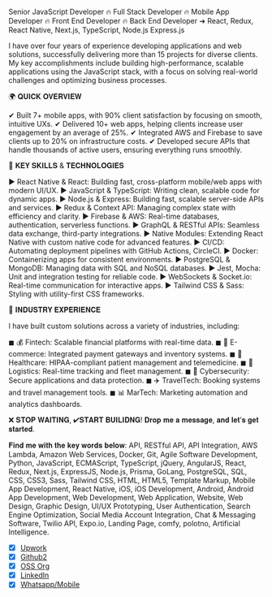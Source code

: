 Senior JavaScript Developer 🔥 Full Stack Developer 🔥 Mobile App Developer 🔥 Front End Developer 🔥 Back End Developer ➔ React, Redux, React Native, Next.js, TypeScript, Node.js Express.js

I have over four years of experience developing applications and web solutions, successfully delivering more than 15 projects for diverse clients. My key accomplishments include building high-performance, scalable applications using the JavaScript stack, with a focus on solving real-world challenges and optimizing business processes.

🌍 𝐐𝐔𝐈𝐂𝐊 𝐎𝐕𝐄𝐑𝐕𝐈𝐄𝐖

✔ Built 7+ mobile apps, with 90% client satisfaction by focusing on smooth, intuitive UXs.
✔ Delivered 10+ web apps, helping clients increase user engagement by an average of 25%.
✔ Integrated AWS and Firebase to save clients up to 20% on infrastructure costs.
✔ Developed secure APIs that handle thousands of active users, ensuring everything runs smoothly.



🔧 𝐊𝐄𝐘 𝐒𝐊𝐈𝐋𝐋𝐒 & 𝐓𝐄𝐂𝐇𝐍𝐎𝐋𝐎𝐆𝐈𝐄𝐒

▶ React Native & React: Building fast, cross-platform mobile/web apps with modern UI/UX.
▶ JavaScript & TypeScript: Writing clean, scalable code for dynamic apps.
▶ Node.js & Express: Building fast, scalable server-side APIs and services.
▶ Redux & Context API: Managing complex state with efficiency and clarity.
▶ Firebase & AWS: Real-time databases, authentication, serverless functions.
▶ GraphQL & RESTful APIs: Seamless data exchange, third-party integrations.
▶ Native Modules: Extending React Native with custom native code for advanced features.
▶ CI/CD: Automating deployment pipelines with GitHub Actions, CircleCI.
▶ Docker: Containerizing apps for consistent environments.
▶ PostgreSQL & MongoDB: Managing data with SQL and NoSQL databases.
▶ Jest, Mocha: Unit and integration testing for reliable code.
▶ WebSockets & Socket.io: Real-time communication for interactive apps.
▶ Tailwind CSS & Sass: Styling with utility-first CSS frameworks.



💼 𝐈𝐍𝐃𝐔𝐒𝐓𝐑𝐘 𝐄𝐗𝐏𝐄𝐑𝐈𝐄𝐍𝐂𝐄

I have built custom solutions across a variety of industries, including:

◼ 💰 Fintech: Scalable financial platforms with real-time data.
◼ 🛒 E-commerce: Integrated payment gateways and inventory systems.
◼ 🏥 Healthcare: HIPAA-compliant patient management and telemedicine.
◼ 🚚 Logistics: Real-time tracking and fleet management.
◼ 🔐 Cybersecurity: Secure applications and data protection.
◼ ✈️ TravelTech: Booking systems and travel management tools.
◼ 📊 MarTech: Marketing automation and analytics dashboards.

❌ 𝐒𝐓𝐎𝐏 𝐖𝐀𝐈𝐓𝐈𝐍𝐆, ✔𝐒𝐓𝐀𝐑𝐓 𝐁𝐔𝐈𝐋𝐈𝐃𝐍𝐆!
𝐃𝐫𝐨𝐩 𝐦𝐞 𝐚 𝐦𝐞𝐬𝐬𝐚𝐠𝐞, 𝐚𝐧𝐝 𝐥𝐞𝐭’𝐬 𝐠𝐞𝐭 𝐬𝐭𝐚𝐫𝐭𝐞𝐝.


𝐅𝐢𝐧𝐝 𝐦𝐞 𝐰𝐢𝐭𝐡 𝐭𝐡𝐞 𝐤𝐞𝐲 𝐰𝐨𝐫𝐝𝐬 𝐛𝐞𝐥𝐨𝐰:
API, RESTful API, API Integration, AWS Lambda, Amazon Web Services, Docker, Git, Agile Software Development, Python, JavaScript, ECMAScript, TypeScript, jQuery, AngularJS, React, Redux, Next.js, ExpressJS, Node.js, Prisma, GoLang, PostgreSQL, SQL, CSS, CSS3, Sass, Tailwind CSS, HTML, HTML5, Template Markup, Mobile App Development, React Native, iOS, iOS Development, Android, Android App Development, Web Development, Web Application, Website, Web Design, Graphic Design, UI/UX Prototyping, User Authentication, Search Engine Optimization, Social Media Account Integration, Chat & Messaging Software, Twilio API, Expo.io, Landing Page, comfy, polotno, Artificial Intelligence. 

- [X] [Upwork](https://www.upwork.com/freelancers/~0116b593becf982302) 
- [X] [Github2](https://github.com/elomscansio) 
- [X] [OSS Org](https://github.com/scyberLink) 
- [X] [LinkedIn](https://www.linkedin.com/in/emmanuel-paul-elom-scansio) 
- [X] [Whatsapp/Mobile](+2349157057814) 
